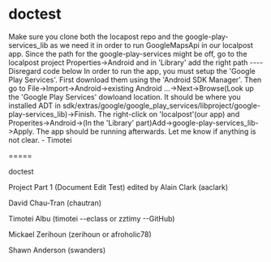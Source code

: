 doctest
=======

Make sure you clone both the locapost repo and the google-play-services_lib as we need it in order to run GoogleMapsApi in our localpost app. Since the path for the google-play-services might be off, go to the localpost project Properties->Android and in 'Library' add the right path
----Disregard code below
In order to run the app, you must setup the 'Google Play Services'. First download them using the 'Android SDK Manager'. Then go to File->Import->Android->existing Android ...->Next->Browse(Look up the 'Google Play Services' dowloand location. It should be where you installed ADT in sdk/extras/google/google_play_services/libproject/google-play-services_lib)->Finish. The right-click on 'localpost'(our app) and Properites->Android->(In the 'Library' part)Add->google-play-services_lib->Apply. The app should be running afterwards. Let me know if anything is not clear. - Timotei     

=====    

doctest

Project Part 1 (Document Edit Test)
edited by Alain Clark (aaclark)


David Chau-Tran (chautran)

Timotei Albu (timotei --eclass or zztimy --GitHub)

Mickael Zerihoun (zerihoun or afroholic78)

Shawn Anderson (swanders)
